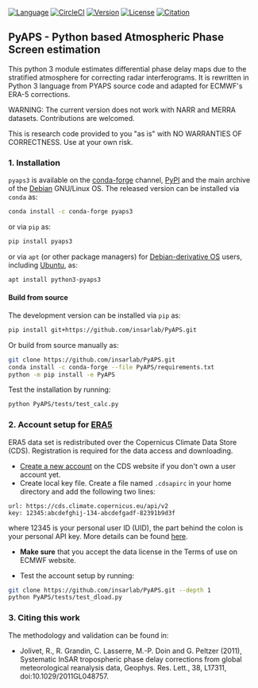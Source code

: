 [![Language](https://img.shields.io/badge/python-3.6%2B-blue.svg)](https://www.python.org/)
[![CircleCI](https://img.shields.io/circleci/build/github/insarlab/PyAPS.svg?logo=circleci&label=test)](https://circleci.com/gh/insarlab/PyAPS)
[![Version](https://img.shields.io/github/v/release/insarlab/PyAPS?color=green)](https://github.com/insarlab/PyAPS/releases)
[![License](https://img.shields.io/badge/license-GPLv3-yellow.svg)](https://github.com/insarlab/PyAPS/blob/main/LICENSE)
[![Citation](https://img.shields.io/badge/doi-10.1029%2F2011GL048757-blue)](https://doi.org/10.1029/2011GL048757)

## PyAPS - Python based Atmospheric Phase Screen estimation

This python 3 module estimates differential phase delay maps due to the stratified atmosphere for correcting radar interferograms. It is rewritten in Python 3 language from PYAPS source code and adapted for ECMWF's ERA-5 corrections. 

WARNING: The current version does not work with NARR and MERRA datasets. Contributions are welcomed.

This is research code provided to you "as is" with NO WARRANTIES OF CORRECTNESS. Use at your own risk.

### 1. Installation

`pyaps3` is available on the [conda-forge](https://anaconda.org/conda-forge/pyaps3) channel, [PyPI](https://pypi.org/project/pyaps3/) and the main archive of the [Debian](https://tracker.debian.org/pkg/pyaps3) GNU/Linux OS. The released version can be installed via `conda` as:

```bash
conda install -c conda-forge pyaps3
```

or via `pip` as:

```bash
pip install pyaps3
```

or via `apt` (or other package managers) for [Debian-derivative OS](https://wiki.debian.org/Derivatives/Census) users, including [Ubuntu](https://ubuntu.com), as:

```bash
apt install python3-pyaps3
```

#### Build from source

The development version can be installed via `pip` as:

```bash
pip install git+https://github.com/insarlab/PyAPS.git
```

Or build from source manually as:

```bash
git clone https://github.com/insarlab/PyAPS.git
conda install -c conda-forge --file PyAPS/requirements.txt
python -m pip install -e PyAPS
```

Test the installation by running:

```bash
python PyAPS/tests/test_calc.py
```

### 2. Account setup for [ERA5](https://retostauffer.org/code/Download-ERA5/)

ERA5 data set is redistributed over the Copernicus Climate Data Store (CDS). Registration is required for the data access and downloading.

+ [Create a new account](https://cds.climate.copernicus.eu/user/register) on the CDS website if you don't own a user account yet. 
+ Create local key file. Create a file named `.cdsapirc` in your home directory and add the following two lines:

```shell
url: https://cds.climate.copernicus.eu/api/v2
key: 12345:abcdefghij-134-abcdefgadf-82391b9d3f
```

where 12345 is your personal user ID (UID), the part behind the colon is your personal API key. More details can be found [here](https://cds.climate.copernicus.eu/api-how-to).

+ **Make sure** that you accept the data license in the Terms of use on ECMWF website.

+ Test the account setup by running:

```bash
git clone https://github.com/insarlab/PyAPS.git --depth 1
python PyAPS/tests/test_dload.py
```

### 3. Citing this work

The methodology and validation can be found in:

+ Jolivet, R., R. Grandin, C. Lasserre, M.-P. Doin and G. Peltzer (2011), Systematic InSAR tropospheric phase delay corrections from global meteorological reanalysis data, Geophys. Res. Lett., 38, L17311, doi:10.1029/2011GL048757.
